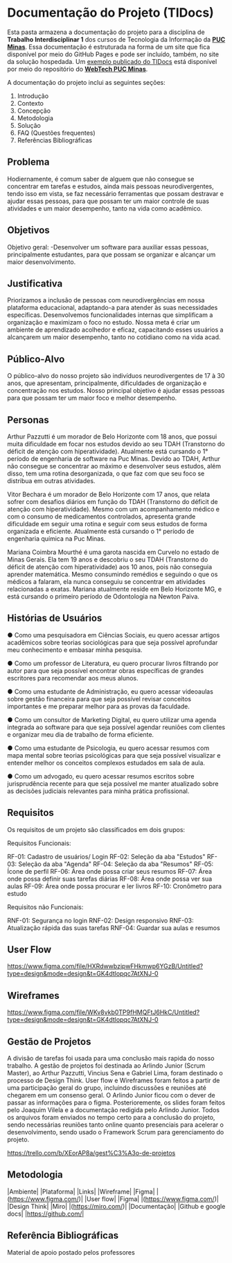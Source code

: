 # Documentação do Projeto (TIDocs)

Esta pasta armazena a documentação do projeto para a disciplina de **Trabalho Interdisciplinar 1** dos cursos de Tecnologia da Informação da **[PUC Minas](https://pucminas.br)**. Essa documentação é estruturada na forma de um site que fica disponível por meio do GitHub Pages e pode ser incluído, também, no site da solução hospedada. Um [exemplo publicado do TIDocs](https://webtech-puc-minas.github.io/ti1-template/) está disponível por meio do repositório do **[WebTech PUC Minas](https://github.com/webtech-pucminas)**.

A documentação do projeto inclui as seguintes seções:

1. Introdução
2. Contexto
3. Concepção
4. Metodologia
5. Solução
6. FAQ (Questões frequentes)
7. Referências Bibliográficas


## Problema

Hodiernamente, é comum saber de alguem que não consegue se concentrar em tarefas e estudos, ainda mais pessoas neurodivergentes, tendo isso em vista, se faz necessário ferramentas que possam destravar e ajudar essas pessoas, para que possam ter um maior controle de suas atividades e um maior desempenho, tanto na vida como acadêmico.

## Objetivos

Objetivo geral:
-Desenvolver um software para auxiliar essas pessoas, principalmente estudantes, para que possam se organizar e alcançar um maior desenvolvimento.

## Justificativa

Priorizamos a inclusão de pessoas com neurodivergências em nossa plataforma educacional, adaptando-a para atender às suas necessidades específicas. Desenvolvemos funcionalidades internas que simplificam a organização e maximizam o foco no estudo. Nossa meta é criar um ambiente de aprendizado acolhedor e eficaz, capacitando esses usuários a alcançarem um maior desempenho, tanto no cotidiano como na vida acad.

## Público-Alvo

O público-alvo do nosso projeto são indivíduos neurodivergentes de 17 à 30 anos, que apresentam, principalmente, dificuldades de organização e concentração nos estudos. Nosso principal objetivo é ajudar essas pessoas para que possam ter um maior foco e melhor desempenho.

## Personas

Arthur Pazzutti é um morador de Belo Horizonte com 18 anos, que possui muita dificuldade em focar nos estudos devido ao seu TDAH (Transtorno do déficit de atenção com hiperatividade). Atualmente está cursando o 1° período de engenharia de software na Puc Minas.  Devido ao TDAH, Arthur não consegue se concentrar ao máximo e desenvolver seus estudos, além disso, tem uma rotina desorganizada, o que faz com que seu foco se distribua em outras atividades.

Vitor Bechara é um morador de Belo Horizonte com 17 anos, que relata sofrer com desafios diários em função do TDAH (Transtorno do déficit de atenção com hiperatividade). Mesmo com um acompanhamento médico e com o consumo de medicamentos controlados, apresenta grande dificuldade em seguir uma rotina e seguir com seus estudos de forma organizada e eficiente. Atualmente está cursando o 1° período de engenharia química na Puc Minas.

Mariana Coimbra Mourthé é uma garota nascida em Curvelo no estado de Minas Gerais. Ela tem 19 anos e descobriu o seu TDAH (Transtorno do déficit de atenção com hiperatividade) aos 10 anos, pois não conseguia aprender matemática. Mesmo consumindo remédios e seguindo o que os médicos a falaram, ela nunca conseguiu se concentrar em atividades relacionadas a exatas. Mariana atualmente reside em Belo Horizonte MG, e está cursando o primeiro período de Odontologia na Newton Paiva.

## Histórias de Usuários

● Como uma pesquisadora em Ciências Sociais, eu quero acessar artigos
acadêmicos sobre teorias sociológicas para que seja possível aprofundar
meu conhecimento e embasar minha pesquisa. 

● Como um professor de Literatura, eu quero procurar livros filtrando por
autor para que seja possível encontrar obras específicas de grandes
escritores para recomendar aos meus alunos.

● Como uma estudante de Administração, eu quero acessar videoaulas
sobre gestão financeira para que seja possível revisar conceitos
importantes e me preparar melhor para as provas da faculdade.

● Como um consultor de Marketing Digital, eu quero utilizar uma agenda
integrada ao software para que seja possível agendar reuniões com clientes
e organizar meu dia de trabalho de forma eficiente.

● Como uma estudante de Psicologia, eu quero acessar resumos com mapa
mental sobre teorias psicológicas para que seja possível visualizar e
entender melhor os conceitos complexos estudados em sala de aula.

● Como um advogado, eu quero acessar resumos escritos sobre
jurisprudência recente para que seja possível me manter atualizado sobre
as decisões judiciais relevantes para minha prática profissional.

## Requisitos

Os requisitos de um projeto são classificados em dois grupos:

Requisitos Funcionais:  

RF-01: Cadastro de usuários/ Login
RF-02: Seleção da aba "Estudos"
RF-03: Seleção da aba "Agenda"
RF-04: Seleção da aba "Resumos"
RF-05: Ícone de perfil
RF-06: Área onde possa criar seus resumos
RF-07: Área onde possa definir suas tarefas diárias
RF-08: Área onde possa ver sua aulas 
RF-09: Área onde possa procurar e ler livros 
RF-10: Cronômetro para estudo

Requisitos não Funcionais: 

RNF-01: Segurança no login
RNF-02: Design responsivo
RNF-03: Atualização rápida das suas tarefas
RNF-04: Guardar sua aulas e resumos 


## User Flow
https://www.figma.com/file/HXRdwwbzjpwFHkmwp6YGzB/Untitled?type=design&mode=design&t=GK4dtlopqc7AtXNJ-0


## Wireframes

https://www.figma.com/file/WKv8vkb0TP9fHMQFtJ6HkC/Untitled?type=design&mode=design&t=GK4dtlopqc7AtXNJ-0


## Gestão de Projetos

A divisão de tarefas foi usada para uma conclusão mais rapida do nosso trabalho. A gestão de projetos foi destinada ao Arlindo Junior (Scrum Master), ao Arthur Pazzutti, Vincius Sena e Gabriel Lima, foram destinado o processo de Design Think. User flow e Wireframes foram feitos a partir de uma participação geral do grupo, incluindo discussões e reuniões até chegarem em um consenso geral. O Arlindo Junior ficou com o dever de passar as informações para o figma. Posterioremente, os slides foram feitos pelo Joaquim Vilela e a documentação redigida pelo Arlindo Junior. Todos os arquivos foram enviados no tempo certo para a conclusão do projeto, sendo necessárias reuniões tanto online quanto presenciais para acelerar o desenvolvimento, sendo usado o Framework Scrum para gerenciamento do projeto.

https://trello.com/b/XEorAP8a/gest%C3%A3o-de-projetos

## Metodologia 
|Ambiente|   |Plataforma|   |Links|
|Wireframe|   |Figma|   |(https://www.figma.com/)|
|User flow|   |Figma|   |(https://www.figma.com/)|
|Design Think|   |Miro|   |(https://miro.com/)|
|Documentação|   |Github e google docs|   |https://github.com/|

## Referência Bibliográficas

Material de apoio postado pelos professores 




